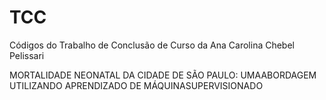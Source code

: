 # TCC
Códigos do Trabalho de Conclusão de Curso da Ana Carolina Chebel Pelissari

MORTALIDADE NEONATAL DA CIDADE DE SÃO PAULO: UMAABORDAGEM UTILIZANDO APRENDIZADO DE MÁQUINASUPERVISIONADO
